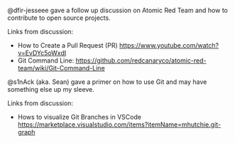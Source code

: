 @dfir-jesseee gave a follow up discussion on Atomic Red Team and how to contribute to open source projects. 

Links from discussion:
  - How to Create a Pull Request (PR) https://www.youtube.com/watch?v=EvDYc5oWxdI
  - Git Command Line: https://github.com/redcanaryco/atomic-red-team/wiki/Git-Command-Line


@s1nAck (aka. Sean) gave a primer on how to use Git and may have something else up my sleeve.

Links from discussion:
  - Hows to visualize Git Branches in VSCode https://marketplace.visualstudio.com/items?itemName=mhutchie.git-graph
